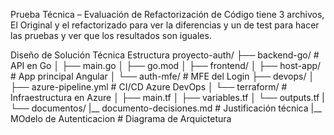 Prueba Técnica – Evaluación de Refactorización de Código tiene 3 archivos, El Original y el refactorizado para ver la diferencias y un de test para hacer las pruebas y ver que los resultados son iguales.



Diseño de Solución Técnica Estructura
proyecto-auth/
├── backend-go/                     # API en Go
│   ├── main.go
│   ├── go.mod
│ 
├── frontend/
│   ├── host-app/                  # App principal Angular
│   └── auth-mfe/                  # MFE del Login
├── devops/
│   ├── azure-pipeline.yml         # CI/CD Azure DevOps
│   └── terraform/                 # Infraestructura en Azure
│       ├── main.tf
│       ├── variables.tf
│       └── outputs.tf
|
└── documentos/
     |__ documento-decisiones.md   # Justificación técnica
     |__ MOdelo de Autenticacion   # Diagrama de Arquictetura
      
